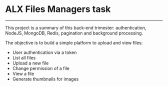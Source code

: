 # ALX Files Managers task
-----------------------------------------------------
This project is a summary of this back-end trimester: authentication, NodeJS, MongoDB, Redis, pagination and background processing.

The objective is to build a simple platform to upload and view files:

  * User authentication via a token
  * List all files
  * Upload a new file
  * Change permission of a file
  * View a file
  * Generate thumbnails for images
